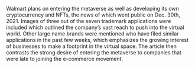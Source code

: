 Walmart plans on entering the metaverse as well as developing its own cryptocurrency and NFTs, the news of which went public on Dec. 30th, 2021. Images of three out of the seven trademark applications were included which outlined the company’s vast reach to push into the virtual world. Other large name brands were mentioned who have filed similar applications in the past few weeks, which emphasizes the growing interest of businesses to make a footprint in the virtual space. The article then contrasts the strong desire of entering the metaverse to companies that were late to joining the e-commerce movement.
